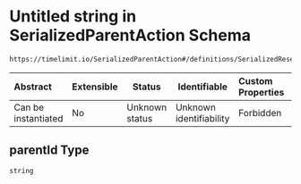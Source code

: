 # Untitled string in SerializedParentAction Schema

```txt
https://timelimit.io/SerializedParentAction#/definitions/SerializedResetParentBlockedTimesAction/properties/parentId
```




| Abstract            | Extensible | Status         | Identifiable            | Custom Properties | Additional Properties | Access Restrictions | Defined In                                                                                        |
| :------------------ | ---------- | -------------- | ----------------------- | :---------------- | --------------------- | ------------------- | ------------------------------------------------------------------------------------------------- |
| Can be instantiated | No         | Unknown status | Unknown identifiability | Forbidden         | Allowed               | none                | [SerializedParentAction.schema.json\*](SerializedParentAction.schema.json "open original schema") |

## parentId Type

`string`
